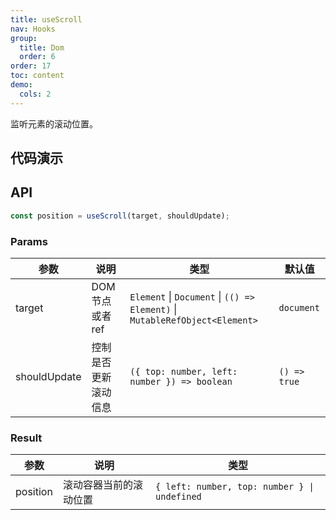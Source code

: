 ```yaml
---
title: useScroll
nav: Hooks
group:
  title: Dom
  order: 6
order: 17
toc: content
demo:
  cols: 2
---
```


监听元素的滚动位置。

## 代码演示

<!-- prettier-ignore -->
<code src="./demo/demo1.tsx"></code>
<code src="./demo/demo2.tsx"></code>
<code src="./demo/demo3.tsx"></code>

## API

```typescript
const position = useScroll(target, shouldUpdate);
```

### Params

| 参数 | 说明 | 类型 | 默认值 |
| --- | --- | --- | --- |
| target | DOM 节点或者 ref | `Element` \| `Document` \| `(() => Element)` \| `MutableRefObject<Element>` | `document` |
| shouldUpdate | 控制是否更新滚动信息 | `({ top: number, left: number }) => boolean` | `() => true` |

### Result

| 参数     | 说明                   | 类型                                         |
| -------- | ---------------------- | -------------------------------------------- |
| position | 滚动容器当前的滚动位置 | `{ left: number, top: number } \| undefined` |
